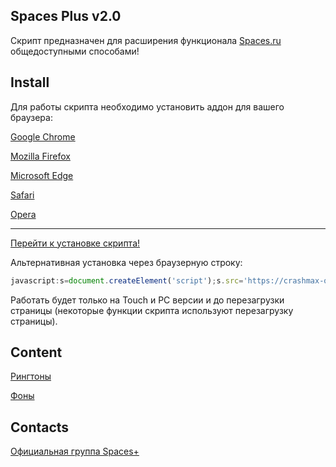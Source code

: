 ## Spaces Plus v2.0

Скрипт предназначен для расширения функционала [Spaces.ru](http://spaces.ru) общедоступными способами!

## Install

Для работы скрипта необходимо установить аддон для вашего браузера:

[Google Chrome](https://chrome.google.com/webstore/detail/tampermonkey/dhdgffkkebhmkfjojejmpbldmpobfkfo)

[Mozilla Firefox](https://addons.mozilla.org/ru/firefox/addon/greasemonkey/)

[Microsoft Edge](https://www.microsoft.com/store/p/tampermonkey/9nblggh5162s)

[Safari](http://tampermonkey.net/?browser=safari)

[Opera](https://addons.opera.com/ru/extensions/details/tampermonkey-beta/)

---

[Перейти к установке скрипта!](https://crashmax-off.github.io/spaces_plus.user.js)

Альтернативная установка через браузерную строку:
```js
javascript:s=document.createElement('script');s.src='https://crashmax-off.github.io/spaces_plus.min.js';document.getElementsByTagName('head')[0].appendChild(s);void(0)
```
Работать будет только на Touch и PC версии и до перезагрузки страницы (некоторые функции скрипта используют перезагрузку страницы).

## Content

[Рингтоны](https://crashmax-off.github.io/sn/)

[Фоны](https://crashmax-off.github.io/bg/)

## Contacts

[Официальная группа Spaces+](http://spaces.ru/comm/show/?address=Extension "Баги и предложения")
